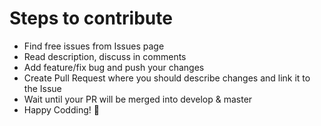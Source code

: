 # Steps to contribute

- Find free issues from Issues page
- Read description, discuss in comments
- Add feature/fix bug and push your changes
- Create Pull Request where you should describe changes and link it to the Issue
- Wait until your PR will be merged into develop & master
- Happy Codding! 🥳
